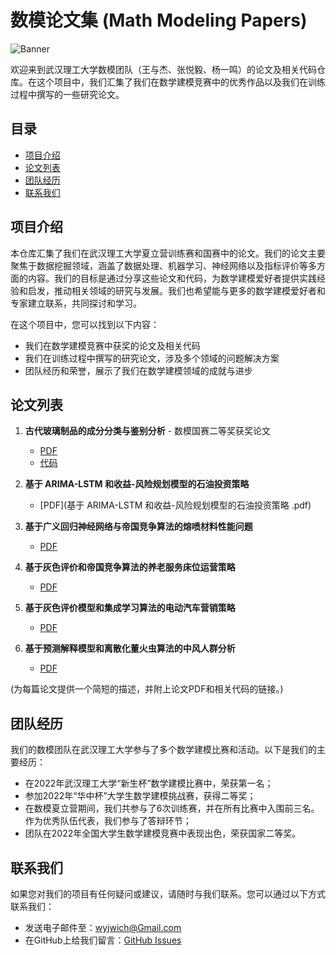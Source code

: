 # 数模论文集 (Math Modeling Papers)

![Banner](banner_image.png)

欢迎来到武汉理工大学数模团队（王与杰、张悦毅、杨一鸣）的论文及相关代码仓库。在这个项目中，我们汇集了我们在数学建模竞赛中的优秀作品以及我们在训练过程中撰写的一些研究论文。



## 目录

- [项目介绍](#项目介绍)
- [论文列表](#论文列表)
- [团队经历](#团队经历)
- [联系我们](#联系我们)

## 项目介绍
本仓库汇集了我们在武汉理工大学夏立营训练赛和国赛中的论文。我们的论文主要聚焦于数据挖掘领域，涵盖了数据处理、机器学习、神经网络以及指标评价等多方面的内容。我们的目标是通过分享这些论文和代码，为数学建模爱好者提供实践经验和启发，推动相关领域的研究与发展。我们也希望能与更多的数学建模爱好者和专家建立联系，共同探讨和学习。


在这个项目中，您可以找到以下内容：

- 我们在数学建模竞赛中获奖的论文及相关代码
- 我们在训练过程中撰写的研究论文，涉及多个领域的问题解决方案
- 团队经历和荣誉，展示了我们在数学建模领域的成就与进步


## 论文列表

1. **古代玻璃制品的成分分类与鉴别分析** - 数模国赛二等奖获奖论文
   - [PDF](古代玻璃制品的成分分类与鉴别分析_数模国赛二等奖获奖论文.pdf)
   - [代码](古代玻璃制品的成分分类与鉴别分析代码及其保存的机器学习模型)
   
2. **基于 ARIMA-LSTM 和收益-风险规划模型的石油投资策略**
   - [PDF](基于 ARIMA-LSTM 和收益-风险规划模型的石油投资策略 .pdf)
   
3. **基于广义回归神经网络与帝国竞争算法的熔喷材料性能问题**
   - [PDF](基于广义回归神经网络与帝国竞争算法的熔喷材料性能问题.pdf)
   
4. **基于灰色评价和帝国竞争算法的养老服务床位运营策略**
   - [PDF](基于灰色评价和帝国竞争算法的养老服务床位运营策略.pdf)
   
5. **基于灰色评价模型和集成学习算法的电动汽车营销策略**
   - [PDF](基于灰色评价模型和集成学习算法的电动汽车营销策略.pdf)
   
6. **基于预测解释模型和离散化董火虫算法的中风人群分析**
   - [PDF](基于预测解释模型和离散化董火虫算法的中风人群分析.pdf)



(为每篇论文提供一个简短的描述，并附上论文PDF和相关代码的链接。)

## 团队经历

我们的数模团队在武汉理工大学参与了多个数学建模比赛和活动。以下是我们的主要经历：

- 在2022年武汉理工大学“新生杯”数学建模比赛中，荣获第一名；
- 参加2022年“华中杯”大学生数学建模挑战赛，获得二等奖；
- 在数模夏立营期间，我们共参与了6次训练赛，并在所有比赛中入围前三名。作为优秀队伍代表，我们参与了答辩环节；
- 团队在2022年全国大学生数学建模竞赛中表现出色，荣获国家二等奖。

## 联系我们

如果您对我们的项目有任何疑问或建议，请随时与我们联系。您可以通过以下方式联系我们：

- 发送电子邮件至：wyjwich@Gmail.com
- 在GitHub上给我们留言：[GitHub Issues](https://github.com/Wsandwich/Math-Model-Paper/issues)

